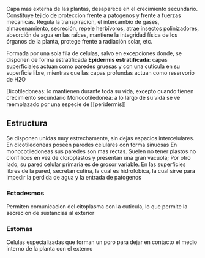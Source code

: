 Capa mas externa de las plantas, desaparece en el crecimiento secundario.
Constituye tejido de proteccion frente a patogenos y frente a fuerzas mecanicas.
Regula la transpiracion, el intercambio de gases, almacenamiento, secreción, repele herbívoros, atrae insectos polinizadores, absorción de agua en las raíces, mantiene la integridad física de los órganos de la planta, protege frente a radiación solar, etc.

Formada por una sola fila de celulas, salvo en excepciones donde, se disponen de forma estratificada
**Epidermis estratificada**: capas superficiales actuan como paredes gruesas y con una cuticula en su superficie libre, mientras que las capas profundas actuan como reservorio de H2O

Dicotiledoneas: lo mantienen durante toda su vida, excepto cuando tienen crecimiento secundario
Monocotiledonea: a lo largo de su vida se ve reemplazado por una especie de [[peridermis]]

## Estructura
Se disponen unidas muy estrechamente, sin dejas espacios intercelulares.
En dicotiledoneas poseen paredes celulares con forma sinuosas
En monocotiledoneas sus paredes son mas rectas.
Suelen no tener plastos no clorifilicos en vez de cloroplastos y presentan una gran vacuola; Por otro lado, su pared celular primaria es de grosor variable.
En las superficies libres de la pared, secretan cutina, la cual es hidrofobica, la cual sirve para impedir la perdida de agua y la entrada de patogenos

### Ectodesmos
Permiten comunicacion del citoplasma con la cuticula, lo que permite la secrecion de sustancias al exterior

### Estomas
Celulas especializadas que forman un poro para dejar en contacto el medio interno de la planta con el externo
